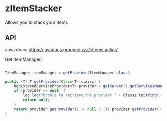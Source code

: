 # zItemStacker

Allows you to stack your items

## API

Java docs: https://javadocs.groupez.xyz/zitemstacker/

Get ItemManager:
```java

ItemManager itemManager = getProvider(ItemManager.class);

public <T> T getProvider(Class<T> classz) {
	RegisteredServiceProvider<T> provider = getServer().getServicesManager().getRegistration(classz);
	if (provider == null) {
		log.log("Unable to retrieve the provider " + classz.toString(), LogType.WARNING);
		return null;
	}
	return provider.getProvider() != null ? (T) provider.getProvider() : null;
}
```
